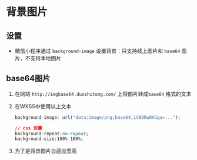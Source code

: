 # 背景图片

## 设置

+ 微信小程序通过 `background-image` 设置背景：只支持线上图片和 `base64` 图片，不支持本地图片

## base64图片

1. 在网站 `http://imgbase64.duoshitong.com/` 上将图片转成`base64` 格式的文本

2. 在WXSS中使用以上文本

    ```js
    background-image: url("data:image/png;base64,iVBORw0KGgo=...");
    ```

    ```css
    // css 设置
    background-repeat:no-repeat;
    background-size:100% 100%;
    ```

3. 为了是背景图片自适应宽高
